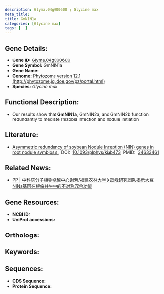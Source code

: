 ```yaml
---
description: Glyma.04g000600 ; Glycine max
meta_title:
title: GmNIN1a
categories: [Glycine max]
tags: [  ]
---
```


## Gene Details:
- **Gene ID:**	[Glyma.04g000600]()
- **Gene Symbol:** GmNIN1a
- **Gene Name:** 
- **Genome:** [Phytozome version 12.1 (http://phytozome.jgi.doe.gov/pz/portal.html)]()
- **Species:** *Glycine max*

## Functional Description:
   -  Our results show that **GmNIN1a**, GmNIN2a, and GmNIN2b function redundantly to mediate rhizobia infection and nodule initiation

## Literature:
   - [Asymmetric redundancy of soybean Nodule Inception (NIN) genes in root nodule symbiosis.]( https://academic.oup.com/plphys/article/188/1/477/6388046?login=false)&nbsp;&nbsp;DOI:&nbsp;&nbsp;[10.1093/plphys/kiab473](https://academic.oup.com/plphys/article/188/1/477/6388046?login=false)&nbsp;&nbsp;PMID:&nbsp;&nbsp;[34633461](https://pubmed.ncbi.nlm.nih.gov/34633461/)

## Related News:
   - [PP | 中科院分子植物卓越中心谢芳/福建农林大学关跃峰研究团队揭示大豆NINs基因在根瘤共生中的不对称冗余功能](https://mp.weixin.qq.com/s?__biz=Mzg3MDEwNDEyMg==&mid=2247518841&idx=3&sn=036f54845105ee059aad052f268b2740&chksm=ce90272cf9e7ae3a425984f72e96f649c631160d4e9c517c62b0d99eb4b94d7193618c177e0c&scene=27#wechat_redirect)

## Gene Resources:
- **NCBI ID:** [](https://www.ncbi.nlm.nih.gov/gene/?term=)
- **UniProt accessions:** [](https://www.uniprot.org/uniprotkb//entry)

## Orthologs:

## Keywords:


## Sequences:
- **CDS Sequence:**
- **Protein Sequence:**
